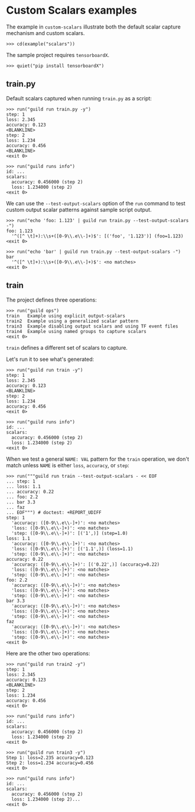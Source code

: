 # Custom Scalars examples

The example in `custom-scalars` illustrate both the default scalar
capture mechanism and custom scalars.

    >>> cd(example("scalars"))

The sample project requires `tensorboardX`.

    >>> quiet("pip install tensorboardX")

## train.py

Default scalars captured when running `train.py` as a script:

    >>> run("guild run train.py -y")
    step: 1
    loss: 2.345
    accuracy: 0.123
    <BLANKLINE>
    step: 2
    loss: 1.234
    accuracy: 0.456
    <BLANKLINE>
    <exit 0>

    >>> run("guild runs info")
    id: ...
    scalars:
      accuracy: 0.456000 (step 2)
      loss: 1.234000 (step 2)
    <exit 0>

We can use the `--test-output-scalars` option of the `run` command to
test custom output scalar patterns against sample script output.

    >>> run("echo 'foo: 1.123' | guild run train.py --test-output-scalars -")
    foo: 1.123
      '^([^ \t]+):\\s+([0-9\\.e\\-]+)$': [('foo', '1.123')] (foo=1.123)
    <exit 0>

    >>> run("echo 'bar' | guild run train.py --test-output-scalars -")
    bar
      '^([^ \t]+):\\s+([0-9\\.e\\-]+)$': <no matches>
    <exit 0>

## train

The project defines three operations:

    >>> run("guild ops")
    train   Example using explicit output-scalars
    train2  Example using a generalized scalar pattern
    train3  Example disabling output scalars and using TF event files
    train4  Example using named groups to capture scalars
    <exit 0>

`train` defines a different set of scalars to capture.

Let's run it to see what's generated:

    >>> run("guild run train -y")
    step: 1
    loss: 2.345
    accuracy: 0.123
    <BLANKLINE>
    step: 2
    loss: 1.234
    accuracy: 0.456
    <exit 0>

    >>> run("guild runs info")
    id: ...
    scalars:
      accuracy: 0.456000 (step 2)
      loss: 1.234000 (step 2)
    <exit 0>

When we test a general `NAME: VAL` pattern for the `train` operation,
we don't match unless `NAME` is either `loss`, `accuracy`, or `step`:

    >>> run("""guild run train --test-output-scalars - << EOF
    ... step: 1
    ... loss: 1.1
    ... accuracy: 0.22
    ... foo: 2.2
    ... bar 3.3
    ... faz
    ... EOF""") # doctest: +REPORT_UDIFF
    step: 1
      'accuracy: ([0-9\\.e\\-]+)': <no matches>
      'loss: ([0-9\\.e\\-]+)': <no matches>
      'step: ([0-9\\.e\\-]+)': [('1',)] (step=1.0)
    loss: 1.1
      'accuracy: ([0-9\\.e\\-]+)': <no matches>
      'loss: ([0-9\\.e\\-]+)': [('1.1',)] (loss=1.1)
      'step: ([0-9\\.e\\-]+)': <no matches>
    accuracy: 0.22
      'accuracy: ([0-9\\.e\\-]+)': [('0.22',)] (accuracy=0.22)
      'loss: ([0-9\\.e\\-]+)': <no matches>
      'step: ([0-9\\.e\\-]+)': <no matches>
    foo: 2.2
      'accuracy: ([0-9\\.e\\-]+)': <no matches>
      'loss: ([0-9\\.e\\-]+)': <no matches>
      'step: ([0-9\\.e\\-]+)': <no matches>
    bar 3.3
      'accuracy: ([0-9\\.e\\-]+)': <no matches>
      'loss: ([0-9\\.e\\-]+)': <no matches>
      'step: ([0-9\\.e\\-]+)': <no matches>
    faz
      'accuracy: ([0-9\\.e\\-]+)': <no matches>
      'loss: ([0-9\\.e\\-]+)': <no matches>
      'step: ([0-9\\.e\\-]+)': <no matches>
    <exit 0>

Here are the other two operations:

    >>> run("guild run train2 -y")
    step: 1
    loss: 2.345
    accuracy: 0.123
    <BLANKLINE>
    step: 2
    loss: 1.234
    accuracy: 0.456
    <exit 0>

    >>> run("guild runs info")
    id: ...
    scalars:
      accuracy: 0.456000 (step 2)
      loss: 1.234000 (step 2)
    <exit 0>

    >>> run("guild run train3 -y")
    Step 1: loss=2.235 accuracy=0.123
    Step 2: loss=1.234 accuracy=0.456
    <exit 0>

    >>> run("guild runs info")
    id: ...
    scalars:
      accuracy: 0.456000 (step 2)
      loss: 1.234000 (step 2)...
    <exit 0>
